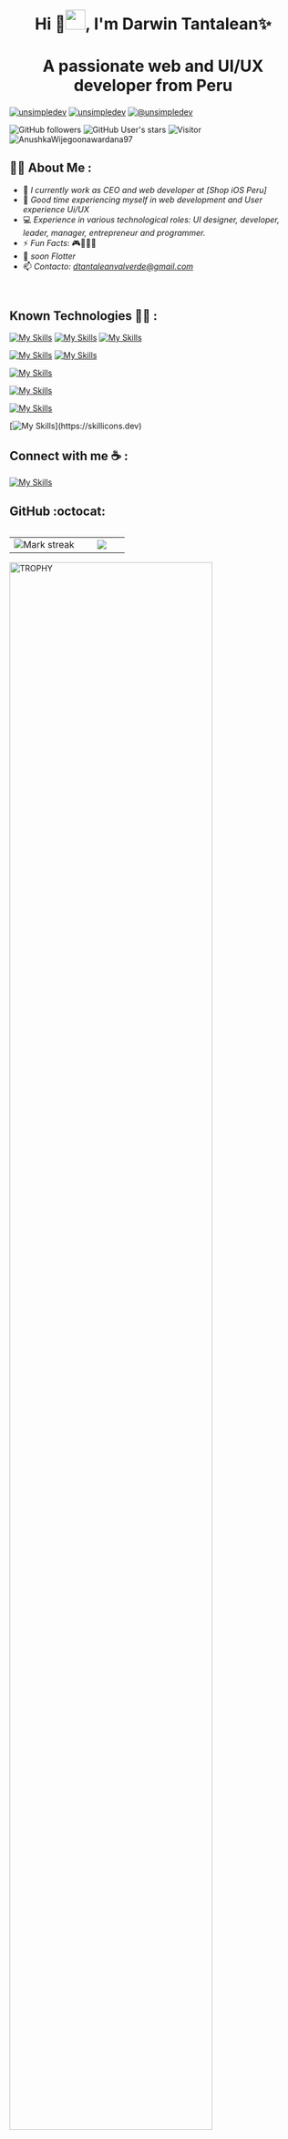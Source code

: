 <h1 align="center">Hi 👋<img src="https://media.giphy.com/media/hvRJCLFzcasrR4ia7z/giphy.gif" width="35">, I'm Darwin Tantalean✨ </h1>
<h1 align="center">A passionate web and UI/UX developer from Peru</h1> 

<p align="left">
<a href="https://linkedin.com/in/darwin-tantalean-valverde-716949254" target="blank"><img align="center" src="https://img.shields.io/badge/LinkedIn-0077B5?style=for-the-badge&logo=linkedin&logoColor=white" alt="unsimpledev"/></a>
<a href="https://www.facebook.com/people/Darwin-Tantaleán/pfbid02S2KVATAN8xx7mZSqqu7QrdZAoRMzcf2YN9XDfWYKBor6aTQ1vTqbvP5aAyTEEDphl/"target="blank"><img align="center" src="https://img.shields.io/badge/Facebook-1877F2?style=for-the-badge&logo=facebook&logoColor=white" alt="unsimpledev"  /></a>
   <a href="https://www.instagram.com/absalontantalean/" target="blank"><img align="center" src="https://img.shields.io/badge/Instagram-E4405F?style=for-the-badge&logo=instagram&logoColor=white" alt="@unsimpledev" /></a>
  
</p>
  
![GitHub followers](https://img.shields.io/github/followers/AnushkaWijegoonawardana97?style=social) ![GitHub User's stars](https://img.shields.io/github/stars/AnushkaWijegoonawardana97?style=social) ![Visitor](https://visitor-badge.laobi.icu/badge?page_id=AnushkaWijegoonawardana97.repoName) <img src="https://komarev.com/ghpvc/?username=AnushkaWijegoonawardana97" alt="AnushkaWijegoonawardana97" />

## 👨‍💻 About Me :

- 🏢 *I currently work as CEO and web developer at [Shop iOS Peru]*
- 🏢 *Good time experiencing myself in web development and User experience Ui/UX*
- 💻 *Experience in various technological roles: UI designer, developer, leader, manager, entrepreneur and programmer.*
- ⚡ *Fun Facts*: 🎮🎥🍕♋    
- 🍃 *soon Flotter*
- 📫 *Contacto: dtantaleanvalverde@gmail.com*
<br>

## Known Technologies 🧑‍💻 :
[![My Skills](https://skillicons.dev/icons?i=html,css,js,bootstrap,react,nodejs)](https://skillicons.dev) [![My Skills](https://skillicons.dev/icons?i=cs,dotnet,java,androidstudio,kotlin)](https://skillicons.dev) [![My Skills](https://skillicons.dev/icons?i=flutter&perline=3)](https://skillicons.dev)

[![My Skills](https://skillicons.dev/icons?i=figma&theme=light)](https://skillicons.dev) [![My Skills](https://skillicons.dev/icons?i=ps,xd,pr,ai)](https://skillicons.dev) 

[![My Skills](https://skillicons.dev/icons?i=mysql,mongodb,firebase,postman)](https://skillicons.dev) 

[![My Skills](https://skillicons.dev/icons?i=git,github,gitlab)](https://skillicons.dev) 

[![My Skills](https://skillicons.dev/icons?i=vscode,visualstudio,eclipse,idea)](https://skillicons.dev) 

[![My Skills](https://skillicons.dev/icons?i=linux,)](https://skillicons.dev) 

## Connect with me ☕ :

[![My Skills](https://skillicons.dev/icons?i=instagram,twitter,linkedin)](https://skillicons.dev) 

<h2>GitHub :octocat:</h2>
<!--- stats & Trophy (start) -->
<p align="center">
  <!--- stats (start) -->
<table align="left">
<tr border="none">
<td width="60%" align="center">

<!--  <img  align="center"  src="https://github-readme-stats.vercel.app/api?username=unsimpledev&theme=dark&show_icons=true&count_private=true" />
  <br></br> -->
  <img  title="🔥 Get streak stats for your profile at git.io/streak-stats" alt="Mark streak" src="https://github-readme-streak-stats.herokuapp.com/?user=unsimpledev&theme=dark&hide_border=false" /> 
</td>

<td width="40%" align="center">

  <img  align="center"  src="https://github-readme-stats.anuraghazra1.vercel.app/api/top-langs/?username=unsimpledev&theme=dark&hide_border=false&no-bg=true&no-frame=true&langs_count=10"/>

  </td>
</tr>
</table>
<!--- stats (end) -->

<!--- trophy (start) -->
<div align=left>
  <a href="https://github.com/ryo-ma/github-profile-trophy" title="Go to Source">
      <img align="center" width=84% src="https://github-profile-trophy.vercel.app/?username=unsimpledev&theme=radical&row=1&column=7&margin-h=15&margin-w=5&no-bg=true" alt="TROPHY" />
    </a>
</div>
<!--- trophy (start) -->


</p>        
<!--- stats (end) -->






























